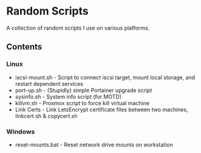 # Random Scripts

A collection of random scripts I use on various platforms.

## Contents

### Linux
* iscsi-mount.sh - Script to connect iscsi target, mount local storage, and restart dependent services
* port-up.sh - (Stupidly) simple Portainer upgrade script
* sysinfo.sh - System info script (for MOTD)
* killvm.sh - Proxmox script to force kill virtual machine
* Link Certs - Link LetsEncrypt certificate files between two machines, linkcert.sh & copycert.sh 

### Windows
* reset-mounts.bat - Reset network drive mounts on workstation

